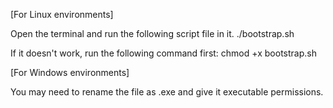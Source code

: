 [For Linux environments]

Open the terminal and run the following script file in it.
./bootstrap.sh

If it doesn't work, run the following command first:
chmod +x bootstrap.sh

[For Windows environments]

You may need to rename the file as .exe and give it executable permissions.

